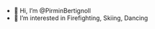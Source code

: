 - 👋 Hi, I’m @PirminBertignoll
- 👀 I’m interested in Firefighting, Skiing, Dancing

<!---
PirminBertignoll/PirminBertignoll is a ✨ special ✨ repository because its `README.md` (this file) appears on your GitHub profile.
You can click the Preview link to take a look at your changes.
--->
